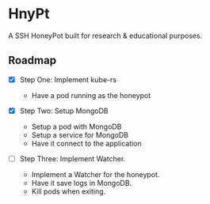 # HnyPt

A SSH HoneyPot built for research & educational purposes.

## Roadmap

- [x] Step One: Implement kube-rs

  - Have a pod running as the honeypot

- [x] Step Two: Setup MongoDB

  - Setup a pod with MongoDB
  - Setup a service for MongoDB
  - Have it connect to the application

- [ ] Step Three: Implement Watcher.
  - Implement a Watcher for the honeypot.
  - Have it save logs in MongoDB.
  - Kill pods when exiting.
